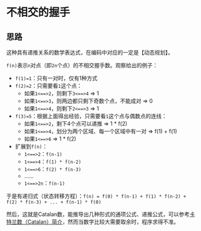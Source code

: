 # 不相交的握手

## 思路

这种具有递推关系的数学表达式，在编码中对应的一定是【动态规划】。

`f(n)`表示`n`对点（即`2n`个点）的不相交握手数。观察给出的例子：

- `f(1)=1`：只有一对时，仅有1种方式
- `f(2)=2`：只需要看`1`这个点：
  - 如果`1<==>2`，则剩下`3<==>4` => 1
  - 如果`1<==>3`，则两边都只剩下奇数个点，不能成对 => 0
  - 如果`1<==>4`，则剩下`2<==>3` => 1
- `f(3)=5`：根据上面得出经验，只需要看`1`这个点与偶数点的连线：
  - 如果`1<==>2`，剩下4个点可以递推 => 1 * f(2)
  - 如果`1<==>4`，划分为两个区域、每一个区域中有一对 => f(1) + f(1)
  - 如果`1<==>6` => 1 * f(2)
- 扩展到`f(n)`：
  - `1<==>2`：`f(n-1)`
  - `1<==>4`：`f(1) * f(n-2)`
  - `1<==>6`：`f(2) * f(n-3)`
  - ……
  - `1<==>2n`：`f(n-1)`

于是有递归式（状态转移方程）：`f(n) = f(0) * f(n-1) + f(1) * f(n-2) + f(2) * f(n-3) + ... + f(n-1) * f(0)`

然后，这就是Catalan数，能推导出几种形式的通项公式、递推公式，可以参考[卡特兰数（Catalan）简介](https://www.cnblogs.com/youxin/p/3293345.html)，然而当数字比较大需要取余时，程序求得不准。
